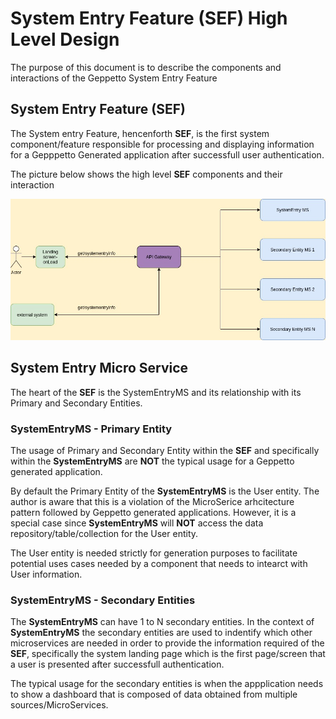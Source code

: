 # System Entry Feature (**SEF**) High Level Design

The purpose of this document is to describe the components and interactions of the Geppetto System Entry Feature

## System Entry Feature (**SEF**)

The System entry Feature, hencenforth **SEF**, is the first system component/feature responsible for processing and displaying information for a Gepppetto Generated application after successfull user authentication.

The picture below shows the high level **SEF** components and their interaction

![SEF High Level Components](./images/system-entry-high-level-components.jpg 'SEF High Level Components')

## System Entry Micro Service

The heart of the **SEF** is the SystemEntryMS and its relationship with its Primary and Secondary Entities.

### SystemEntryMS - Primary Entity

The usage of Primary and Secondary Entity within the **SEF** and specifically within the **SystemEntryMS** are **NOT** the typical usage for a Geppetto generated application.

By default the Primary Entity of the **SystemEntryMS** is the User entity. The author is aware that this is a violation of the MicroSerice arhcitecture pattern followed by Geppetto generated applications. However, it is a special case since **SystemEntryMS** will **NOT** access the data repository/table/collection for the User entity.

The User entity is needed strictly for generation purposes to facilitate potential uses cases needed by a component that needs to intearct with User information.

### SystemEntryMS - Secondary Entities

The **SystemEntryMS** can have 1 to N secondary entities. In the context of **SystemEntryMS** the secondary entities are used to indentify which other microservices are needed in order to provide the information required of the **SEF**, specifically the system landing page which is the first page/screen that a user is presented after successfull authentication.

The typical usage for the secondary entities is when the appplication needs to show a dashboard that is composed of data obtained from multiple sources/MicroServices.
